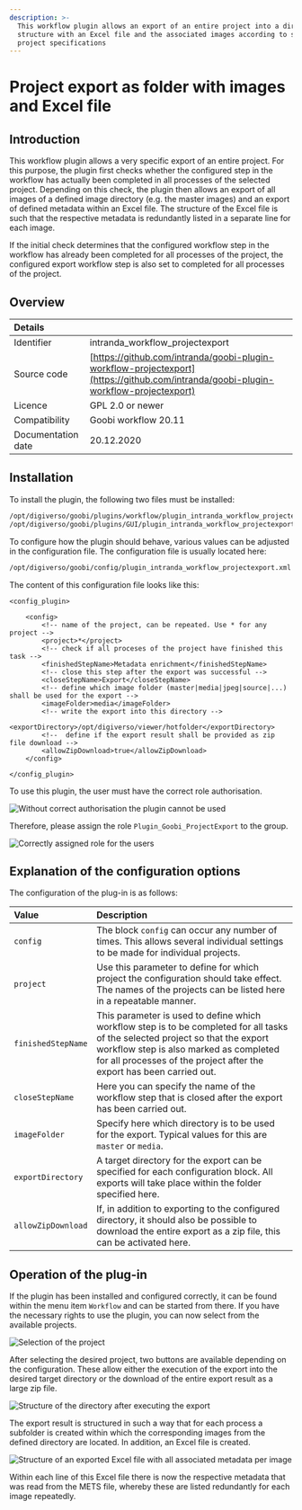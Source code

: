 ```yaml
---
description: >-
  This workflow plugin allows an export of an entire project into a directory
  structure with an Excel file and the associated images according to specific
  project specifications
---
```


# Project export as folder with images and Excel file

## Introduction

This workflow plugin allows a very specific export of an entire project. For this purpose, the plugin first checks whether the configured step in the workflow has actually been completed in all processes of the selected project. Depending on this check, the plugin then allows an export of all images of a defined image directory \(e.g. the master images\) and an export of defined metadata within an Excel file. The structure of the Excel file is such that the respective metadata is redundantly listed in a separate line for each image.

If the initial check determines that the configured workflow step in the workflow has already been completed for all processes of the project, the configured export workflow step is also set to completed for all processes of the project.

## Overview

| Details |  |
| :--- | :--- |
| Identifier | intranda\_workflow\_projectexport |
| Source code | [https://github.com/intranda/goobi-plugin-workflow-projectexport](https://github.com/intranda/goobi-plugin-workflow-projectexport) |
| Licence | GPL 2.0 or newer |
| Compatibility | Goobi workflow 20.11 |
| Documentation date | 20.12.2020 |

## Installation

To install the plugin, the following two files must be installed:

```bash
/opt/digiverso/goobi/plugins/workflow/plugin_intranda_workflow_projectexport.jar
/opt/digiverso/goobi/plugins/GUI/plugin_intranda_workflow_projectexport-GUI.jar
```

To configure how the plugin should behave, various values can be adjusted in the configuration file. The configuration file is usually located here:

```bash
/opt/digiverso/goobi/config/plugin_intranda_workflow_projectexport.xml
```

The content of this configuration file looks like this:

```markup
<config_plugin>

    <config>
        <!-- name of the project, can be repeated. Use * for any project -->
        <project>*</project>
        <!-- check if all proceses of the project have finished this task -->
        <finishedStepName>Metadata enrichment</finishedStepName>
        <!-- close this step after the export was successful -->
        <closeStepName>Export</closeStepName>
        <!-- define which image folder (master|media|jpeg|source|...) shall be used for the export -->
        <imageFolder>media</imageFolder>
        <!-- write the export into this directory -->
        <exportDirectory>/opt/digiverso/viewer/hotfolder</exportDirectory>
        <!--  define if the export result shall be provided as zip file download -->
        <allowZipDownload>true</allowZipDownload>
    </config>

</config_plugin>
```

To use this plugin, the user must have the correct role authorisation.

![Without correct authorisation the plugin cannot be used](../.gitbook/assets/intranda_workflow_projectexport1_en.png)

Therefore, please assign the role `Plugin_Goobi_ProjectExport` to the group.

![Correctly assigned role for the users](../.gitbook/assets/intranda_workflow_projectexport2_en.png)

## Explanation of the configuration options

The configuration of the plug-in is as follows:

| Value | Description |
| :--- | :--- |
| `config` | The block `config` can occur any number of times. This allows several individual settings to be made for individual projects. |
| `project` | Use this parameter to define for which project the configuration should take effect. The names of the projects can be listed here in a repeatable manner. |
| `finishedStepName` | This parameter is used to define which workflow step is to be completed for all tasks of the selected project so that the export workflow step is also marked as completed for all processes of the project after the export has been carried out. |
| `closeStepName` | Here you can specify the name of the workflow step that is closed after the export has been carried out. |
| `imageFolder` | Specify here which directory is to be used for the export. Typical values for this are `master` or `media`. |
| `exportDirectory` | A target directory for the export can be specified for each configuration block. All exports will take place within the folder specified here. |
| `allowZipDownload` | If, in addition to exporting to the configured directory, it should also be possible to download the entire export as a zip file, this can be activated here. |

## Operation of the plug-in

If the plugin has been installed and configured correctly, it can be found within the menu item `Workflow` and can be started from there. If you have the necessary rights to use the plugin, you can now select from the available projects.

![Selection of the project](../.gitbook/assets/intranda_workflow_projectexport3_en.png)

After selecting the desired project, two buttons are available depending on the configuration. These allow either the execution of the export into the desired target directory or the download of the entire export result as a large zip file.

![Structure of the directory after executing the export](../.gitbook/assets/intranda_workflow_projectexport4.png)

The export result is structured in such a way that for each process a subfolder is created within which the corresponding images from the defined directory are located. In addition, an Excel file is created.

![Structure of an exported Excel file with all associated metadata per image](../.gitbook/assets/intranda_workflow_projectexport5.png)

Within each line of this Excel file there is now the respective metadata that was read from the METS file, whereby these are listed redundantly for each image repeatedly.

